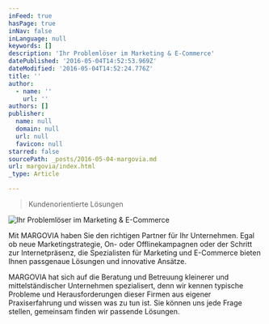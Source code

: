 ```yaml
---
inFeed: true
hasPage: true
inNav: false
inLanguage: null
keywords: []
description: 'Ihr Problemlöser im Marketing & E-Commerce'
datePublished: '2016-05-04T14:52:53.969Z'
dateModified: '2016-05-04T14:52:24.776Z'
title: ''
author:
  - name: ''
    url: ''
authors: []
publisher:
  name: null
  domain: null
  url: null
  favicon: null
starred: false
sourcePath: _posts/2016-05-04-margovia.md
url: margovia/index.html
_type: Article

---
```

> Kundenorientierte Lösungen

![Ihr Problemlöser im Marketing & E-Commerce](https://the-grid-user-content.s3-us-west-2.amazonaws.com/4df974ca-5e0c-4eba-859c-3f8b0ea0765d.jpg)

Mit MARGOVIA haben Sie den richtigen Partner für Ihr Unternehmen. Egal ob neue Marketingstrategie, On- oder Offlinekampagnen oder der Schritt zur Internetpräsenz, die Spezialisten für Marketing und E-Commerce bieten Ihnen passgenaue Lösungen und innovative Ansätze.

MARGOVIA hat sich auf die Beratung und Betreuung kleinerer und mittelständischer Unternehmen spezialisert, denn wir kennen typische Probleme und Herausforderungen dieser Firmen aus eigener Praxiserfahrung und wissen was zu tun ist. Sie können uns jede Frage stellen, gemeinsam finden wir passende Lösungen.